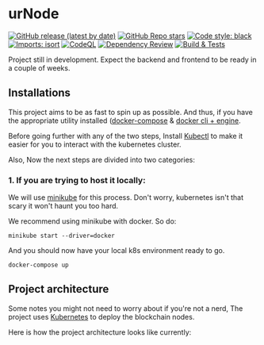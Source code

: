 # urNode

[![GitHub release (latest by date)](https://img.shields.io/github/v/release/argusOSS/urNode)](https://github.com/argusOSS/urNode/releases)
[![GitHub Repo stars](https://img.shields.io/github/stars/argusOSS/urNode?style=social)](https://github.com/argusOSS/urNode/stargazers)
[![Code style: black](https://img.shields.io/badge/code%20style-black-000000.svg)](https://github.com/psf/black)
[![Imports: isort](https://img.shields.io/badge/%20imports-isort-%231674b1?style=flat&labelColor=ef8336)](https://pycqa.github.io/isort/)
[![CodeQL](https://github.com/argusOSS/urNode/actions/workflows/codeql-analysis.yml/badge.svg)](https://github.com/argusOSS/urNode/actions/workflows/codeql-analysis.yml)
[![Dependency Review](https://github.com/argusOSS/urNode/actions/workflows/dependency_review.yml/badge.svg)](https://github.com/argusOSS/urNode/actions/workflows/dependency_review.yml)
[![Build & Tests](https://github.com/argusOSS/urNode/workflows/Build%20&%20Tests/badge.svg)](https://github.com/argusOSS/urNode/actions)

Project still in development. Expect the backend and frontend to be ready in a couple of weeks.

## Installations

This project aims to be as fast to spin up as possible. And thus, if you have the appropriate utility installed (<a href="https://docs.docker.com/compose/install/">docker-compose</a> & <a href="https://docs.docker.com/engine/install/">docker cli + engine</a>.

Before going further with any of the two steps, Install <a href="https://kubernetes.io/docs/tasks/tools/">Kubectl</a> to make it easier for you to interact with the kubernetes cluster.

Also, Now the next steps are divided into two categories:

### 1. If you are trying to host it locally:
We will use <a href="https://minikube.sigs.k8s.io/docs/start/">minikube</a> for this process. Don't worry, kubernetes isn't that scary it won't haunt you too hard.

We recommend using minikube with docker. So do:

```
minikube start --driver=docker
```

And you should now have your local k8s environment ready to go.

```
docker-compose up
```

## Project architecture

Some notes you might not need to worry about if you're not a nerd, The project uses <a href="https://kubernetes.io/">Kubernetes</a> to deploy the blockchain nodes. 

Here is how the project architecture looks like currently:


